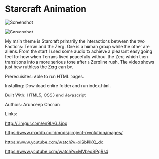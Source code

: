 # Starcraft Animation

![Screenshot](https://github.com/achohan01/Summary/blob/master/StarcraftAnimation.png)

![Screenshot](https://github.com/achohan01/Summary/blob/master/StarcraftAnimation2.png)

My main theme is Starcraft primarily the interactions between the two Factions: Terran and the Zerg. One is a human group while the other are aliens. From the start I used some audio to achieve a pleasant easy going feel for how when Terrans lived peacefully without the Zerg which then transitions into a more serious tone after a Zergling rush. The video shows just how ruthless the Zerg can be.

Prerequisites:
Able to run HTML pages.

Installing:
Download entire folder and run index.html.

Built With:
HTML5, CSS3 and Javascript

Authors:
Arundeep Chohan

Links:

http://i.imgur.com/en9LvGJ.jpg

https://www.moddb.com/mods/project-revolution/images/

https://www.youtube.com/watch?v=xlSbPlKQ_dc

https://www.youtube.com/watch?v=MVbeoSPqRs4

